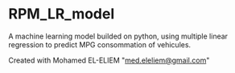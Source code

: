 # RPM_LR_model
A machine learning model builded on python, using multiple linear regression to predict MPG consommation of vehicules.














Created with Mohamed EL-ELIEM "med.eleliem@gmail.com"
